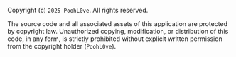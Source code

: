 Copyright (c) `2025 PoohL0ve`. All rights reserved.

The source code and all associated assets of this application are protected by copyright law. Unauthorized copying, modification, or distribution of this code, in any form, is strictly prohibited without explicit written permission from the copyright holder (`PoohL0ve`).